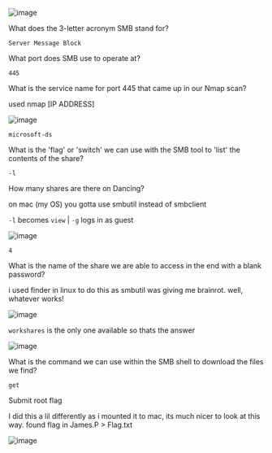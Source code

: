 ![image](https://github.com/ollijri/HackTheBox-Write-Ups/assets/66912443/fb02a0dd-cab4-4fc7-a6f9-310d146a58dc)


What does the 3-letter acronym SMB stand for? 

```Server Message Block```

What port does SMB use to operate at? 

```445```

What is the service name for port 445 that came up in our Nmap scan? 

used nmap [IP ADDRESS]

![image](https://github.com/ollijri/HackTheBox-Write-Ups/assets/66912443/0e90cd54-9e50-4e13-85b3-7070570a0bf1)

```microsoft-ds```

What is the 'flag' or 'switch' we can use with the SMB tool to 'list' the contents of the share? 

```-l```

How many shares are there on Dancing? 

on mac (my OS) you gotta use smbutil instead of smbclient

```-l``` becomes ```view``` | ```-g``` logs in as guest

![image](https://github.com/ollijri/HackTheBox-Write-Ups/assets/66912443/c6eca8a9-5feb-4b8d-ab8c-f35ac0e489ba)


```4```

What is the name of the share we are able to access in the end with a blank password? 

i used finder in linux to do this as smbutil was giving me brainrot. well, whatever works!

![image](https://github.com/ollijri/HackTheBox-Write-Ups/assets/66912443/302ca66f-53fb-4810-964e-2cad567b63c8)

```workshares``` is the only one available so thats the answer

![image](https://github.com/ollijri/HackTheBox-Write-Ups/assets/66912443/6fe8077e-de07-4e34-8062-833b7870f233)

What is the command we can use within the SMB shell to download the files we find? 

```get```

 Submit root flag 

 I did this a lil differently as i mounted it to mac, its much nicer to look at this way. found flag in James.P > Flag.txt

 ![image](https://github.com/ollijri/HackTheBox-Write-Ups/assets/66912443/98e86a33-2691-4732-84c1-31de04a0e2e4)
